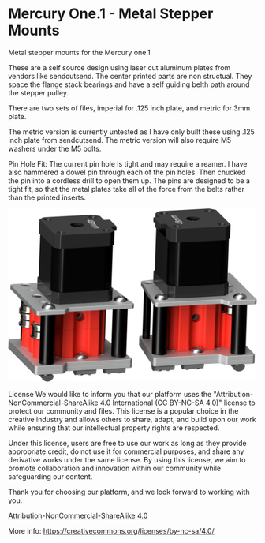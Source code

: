 # Mercury One.1 - Metal Stepper Mounts
 Metal stepper mounts for the Mercury one.1

 These are a self source design using laser cut aluminum plates from vendors like sendcutsend. The center printed parts are non structual. They space the flange stack bearings and have a self guiding belth path around the stepper pulley.
 
 There are two sets of files, imperial for .125 inch plate, and metric for 3mm plate.

 The metric version is currently untested as I have only built these using .125 inch plate from sendcutsend. The metric version will also require M5 washers under the M5 bolts.

 Pin Hole Fit: The current pin hole is tight and may require a reamer. I have also hammered a dowel pin through each of the pin holes. Then chucked the pin into a cordless drill to open them up. The pins are designed to be a tight fit, so that the metal plates take all of the force from the belts rather than the printed inserts.

 
 ![Metal Stepper Towers](https://github.com/TurtleCrawler/Mercury-One.1---Metal-Stepper-Mounts/blob/main/Images/Metal%20Stepper%20Towers.png)


License
We would like to inform you that our platform uses the "Attribution-NonCommercial-ShareAlike 4.0 International (CC BY-NC-SA 4.0)" license to protect our community and files. This license is a popular choice in the creative industry and allows others to share, adapt, and build upon our work while ensuring that our intellectual property rights are respected.

Under this license, users are free to use our work as long as they provide appropriate credit, do not use it for commercial purposes, and share any derivative works under the same license. By using this license, we aim to promote collaboration and innovation within our community while safeguarding our content.

Thank you for choosing our platform, and we look forward to working with you.

[Attribution-NonCommercial-ShareAlike 4.0](https://camo.githubusercontent.com/71c89c779260a4248ef38199512f2864592d3016f7e2bcef40c10f557a65bfd2/68747470733a2f2f75706c6f61642e77696b696d656469612e6f72672f77696b6970656469612f636f6d6d6f6e732f7468756d622f312f31322f43632d62792d6e632d73615f69636f6e2e7376672f31323070782d43632d62792d6e632d73615f69636f6e2e7376672e706e67)

More info: https://creativecommons.org/licenses/by-nc-sa/4.0/
